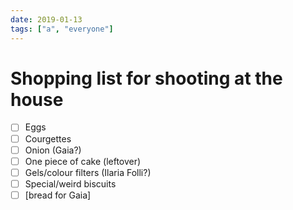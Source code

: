 ```yaml
---
date: 2019-01-13
tags: ["a", "everyone"]
---
```

# Shopping list for shooting at the house

- [ ] Eggs
- [ ] Courgettes
- [ ] Onion (Gaia?)
- [ ] One piece of cake (leftover)
- [ ] Gels/colour filters (Ilaria Folli?)
- [ ] Special/weird biscuits
- [ ] \[bread for Gaia\]